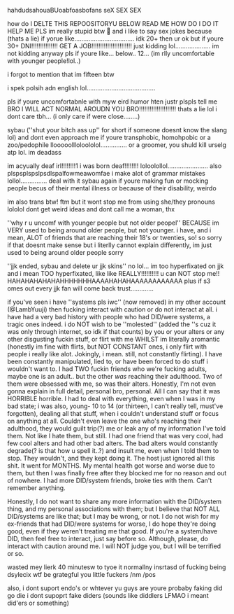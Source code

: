 hahdudsahouaBUoabfoasbofans seX SEX SEX

how do I DELTE THIS REPOOSITORYU BELOW READ ME HOW DO I DO IT HELP ME PLS
im really stupid btw :pleading_face: and i like to say sex jokes because (thats a lie) if yorue like.................................. idk 20+ then ur ok but if youre 30+ DNI!!!!!!!!!!!!!!! GET A JOB!!!!!!!!!!!!!!!!!!!!!!! just kidding lol.................... im not kidding
anyway pls if youre like... below.. 12... (im rlly uncomfortable with younger people!lol..)

i forgot to mention that im fifteen btw 

i spek polsih adn english lol.......................................

pls if youre uncomfortabnle with myw eird humor hten justr plspls tell me BRO I WILL ACT NORMAL AROUDN YOU BRO!!!!!!!!!!!!!!!!!!!!! thats a lie lol i dont care tbh... (i only care if were close........)

sybau (''shut your bitch ass up'' for short if someone doesnt know the slang lol) and dont even approach me if youre transphobic, homohpobic or a zoo/pedophile llooooollloloololol............... or a groomer, you shuld kill urselg atp lol. im deadass

im acyually deaf irl!!!!!!!!1 i was born deaf!!!!!!!! loloolollol....................... also plspsplspslpsdlspalfowmeawomfae i make alot of grammar mistakes lollol............... deal with it
sybau again if youre making fun or mocking people becus of their mental illness or because of their disability, weirdo

im also trans btw! ftm but it wont stop me from using she/they pronouns lololol dont get weird ideas and dont call me a woman, thx

''why r u uncomf with younger people but not older peopel'' BECAUSE im VERY used to being around older people, but not younger. i have, and i mean, ALOT of friends that are reaching their 18's or twenties, so! so sorry if that doesnt make sense but i literlly cannot explain differently, im just used to being around older people sorry

''jjk ended, sybau and delete ur jjk skins'' no lol... im too hyperfixated on jjk and i mean TOO hyperfixated, like like REALLY!!!!!!!!!! u can NOT stop me!! HAHAHAHAHAHAHHHHHHHAAAAHAHAHAAAAAAAAAAAA plus if s3 omes out every jjk fan will come back trust.............

if you've seen i have ''systems pls iwc'' (now removed) in my other account (@LambYuuji) then fucking interact with caution or do not interact at all. i have had a very bad history with people who had DID/were systems, a tragic ones indeed. i do NOT wish to be ''molested'' (added the ''s cuz it was only through internet, so idk if that counts) by you or your alters or any other disgusting fuckin stuff, or flirt with me WHILST im literally aromantic (honestly im fine with flirts, but NOT CONSTANT ones, i only flirt with people i really like alot. Jokingly, i mean. still, not constantly flirting). I have been constantly manipulated, lied to, or have been forced to do stuff i wouldn't want to.
I had TWO fuckin friends who we're fucking adults, maybe one is an adult.. but the other *was* reaching their adulthood. Two of them were obsessed with me, so was their alters. Honestly, I'm not even gonna explain in full detail, personal bro, personal. All I can say that it was HORRIBLE horrible. I had to deal with everything, even when I was in my bad state; i was also, young- 10 to 14 (or thirteen, I can't really tell, must've forgotten), dealing all that stuff, when i couldn't understand stuff or focus on anything at all. Couldn't even leave the one who's reaching their adulthood, they would guilt trip(?) me or leak any of my information I've told them. Not like I hate them, but still.
I had one friend that was very cool, had few cool alters and had other bad alters. The bad alters would constantly degrade(? is that how u spell it..?) and insult me, even when I told them to stop. They wouldn't, and they kept doing it. The host just ignored all this shit. It went for MONTHS. My mental health got worse and worse due to them, but then I was finally free after they blocked me for no reason and out of nowhere.
I had more DID/system friends, broke ties with them. Can't remember anything.

Honestly, I do not want to share any more information with the DID/system thing, and my personal associations with them; but I believe that NOT ALL DID/systems are like that; but I may be wrong, or not. I do not wish for my ex-friends that had DID/were systems for worse, I do hope they're doing good, even if they weren't treating me that good.
If you're a system/have DID, then feel free to interact, just say before so. Although, please, do interact with caution around me. I will NOT judge you, but I will be terrified or so.

wasted mey lierk 40 minutesw to tyoe it normallny insrtasd of fucking being dsylecix wtf be grategful you little fuckers /nm /pos

also, i dont suport endo's or whtever yu guys are youre probaby faking did go die i dont supoprt fake diders (sounds like diddlers LFMAO i meant did'ers or something)

